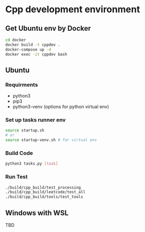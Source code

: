 # Cpp development environment

## Get Ubuntu env by Docker

```bash
cd docker
docker build -t cppdev .
docker-compose up -d
docker exec -it cppdev bash
```

## Ubuntu

### Requirments

* python3
* pip3
* python3-venv (options for python virtual env)

### Set up tasks runner env

```bash
source startup.sh
# or
source startup-venv.sh # for virtual env
```

### Build Code

```bash
python3 tasks.py [task]
```

### Run Test

```bash
./build/cpp_build/test_processing
./build/cpp_build/leetcode/test_all
./build/cpp_build/tools/test_tools
```

## Windows with WSL

TBD